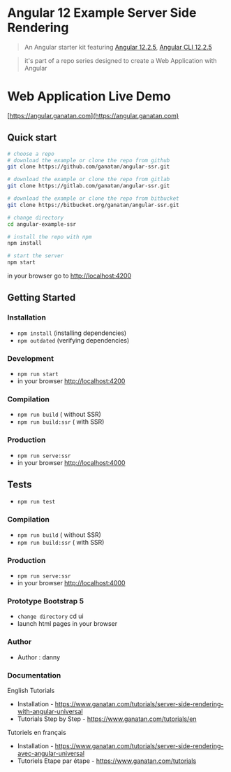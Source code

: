 # Angular 12 Example Server Side Rendering

> An Angular starter kit featuring [Angular 12.2.5](https://angular.io), [Angular CLI 12.2.5](https://cli.angular.io/)

> it's part of a repo series designed to create a Web Application with Angular

# Web Application Live Demo
[https://angular.ganatan.com](https://angular.ganatan.com)


## Quick start

```bash
# choose a repo
# download the example or clone the repo from github
git clone https://github.com/ganatan/angular-ssr.git

# download the example or clone the repo from gitlab
git clone https://gitlab.com/ganatan/angular-ssr.git

# download the example or clone the repo from bitbucket
git clone https://bitbucket.org/ganatan/angular-ssr.git

# change directory
cd angular-example-ssr

# install the repo with npm
npm install

# start the server
npm start

```
in your browser go to [http://localhost:4200](http://localhost:4200) 

## Getting Started


### Installation
* `npm install` (installing dependencies)
* `npm outdated` (verifying dependencies)

### Development
* `npm run start`
* in your browser [http://localhost:4200](http://localhost:4200) 

### Compilation
* `npm run build`       ( without SSR)
* `npm run build:ssr`   ( with SSR)

### Production
* `npm run serve:ssr`
* in your browser [http://localhost:4000](http://localhost:4000) 

## Tests
* `npm run test`

### Compilation
* `npm run build`       ( without SSR)
* `npm run build:ssr`   ( with SSR)

### Production
* `npm run serve:ssr`
* in your browser [http://localhost:4000](http://localhost:4000) 

### Prototype Bootstrap 5
* `change directory` cd ui
* launch html pages in your browser


### Author
* Author  : danny

### Documentation

English Tutorials
- Installation - https://www.ganatan.com/tutorials/server-side-rendering-with-angular-universal
- Tutorials Step by Step - https://www.ganatan.com/tutorials/en

Tutoriels en français
- Installation - https://www.ganatan.com/tutorials/server-side-rendering-avec-angular-universal
- Tutoriels Etape par étape - https://www.ganatan.com/tutorials
